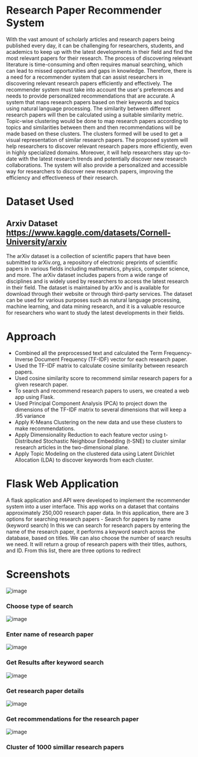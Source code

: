 # Research Paper Recommender System
With the vast amount of scholarly articles and research papers being published every day, it can be challenging for researchers, students, and academics to keep up with the latest developments in their field and find the most relevant papers for their research. The process of discovering relevant literature is time-consuming and often requires manual searching, which can lead to missed opportunities and gaps in knowledge. Therefore, there is a need for a recommender system that can assist researchers in discovering relevant research papers efficiently and effectively. The recommender system must take into account the user's preferences and needs to provide personalized recommendations that are accurate. 
A system that maps research papers based on their keywords and topics using natural language processing. The similarity between different research papers will then be calculated using a suitable similarity metric. Topic-wise clustering would be done to map research papers according to topics and similarities between them and then recommendations will be made based on these clusters. The clusters formed will be used to get a visual representation of similar research papers.
The proposed system will help researchers to discover relevant research papers more efficiently, even in highly specialized domains. Moreover, it will help researchers stay up-to-date with the latest research trends and potentially discover new research collaborations. The system will also provide a personalized and accessible way for researchers to discover new research papers, improving the efficiency and effectiveness of their research.
# Dataset Used
## Arxiv Dataset https://www.kaggle.com/datasets/Cornell-University/arxiv
 
The arXiv dataset is a collection of scientific papers that have been submitted to arXiv.org, a repository of electronic preprints of scientific papers in various fields including mathematics, physics, computer science, and more. 
The arXiv dataset includes papers from a wide range of disciplines and is widely used by researchers to access the latest research in their field. The dataset is maintained by arXiv and is available for download through their website or through third-party services. 
The dataset can be used for various purposes such as natural language processing, machine learning, and data mining research, and it is a valuable resource for researchers who want to study the latest developments in their fields. 

# Approach
- Combined all the preprocessed text and calculated the Term Frequency-Inverse Document Frequency (TF-IDF) vector for each research paper.
- Used the TF-IDF matrix to calculate cosine similarity between research papers.
- Used cosine similarity score to recommend similar research papers for a given research paper.
- To search and recommend research papers to users, we created a web app using Flask.
- Used Principal Component Analysis (PCA) to project down the dimensions of the TF-IDF matrix to several dimensions that will keep a .95 variance
- Apply K-Means Clustering on the new data and use these clusters to make recommendations.
- Apply Dimensionality Reduction to each feature vector using t-Distributed Stochastic Neighbour Embedding (t-SNE) to cluster similar research articles in the two-dimensional plane.
- Apply Topic Modeling on the clustered data using Latent Dirichlet Allocation (LDA) to discover keywords from each cluster.

# Flask Web Application
A flask application and API were developed to implement the recommender system into a user interface. This app works on a dataset that contains approximately 250,000 research paper data. In this application, there are 3 options for searching research papers - 
Search for papers by name (keyword search)
In this we can search for research papers by entering the name of the research paper, it performs a keyword search across the database, based on titles. We can also choose the number of search results we need. It will return a group of research papers with their titles, authors, and ID. From this list, there are three options to redirect 

# Screenshots
![image](https://github.com/kaustubh187/Research-paper-recommender-system/assets/81306562/04e6c50e-aa31-4047-b68e-e6821d9ae02f)


### Choose type of search
![image](https://github.com/kaustubh187/Research-paper-recommender-system/assets/81306562/0c7a3777-030a-4043-b8fa-17f0b6c3de2a)



### Enter name of research paper
![image](https://github.com/kaustubh187/Research-paper-recommender-system/assets/81306562/bfe298e8-46a5-4964-a450-478e08ba7879)

### Get Results after keyword search

![image](https://github.com/kaustubh187/Research-paper-recommender-system/assets/81306562/4edf7c8a-9dfb-4d28-931c-5b5f381b73d9)

### Get research paper details 

![image](https://github.com/kaustubh187/Research-paper-recommender-system/assets/81306562/f9ba9492-dcd5-4234-b545-5fa3208c6c24)

### Get recommendations for the research paper

![image](https://github.com/kaustubh187/Research-paper-recommender-system/assets/81306562/f6c6257f-e669-450a-9022-a1f84cff15f4)


### Cluster of 1000 simillar research papers
